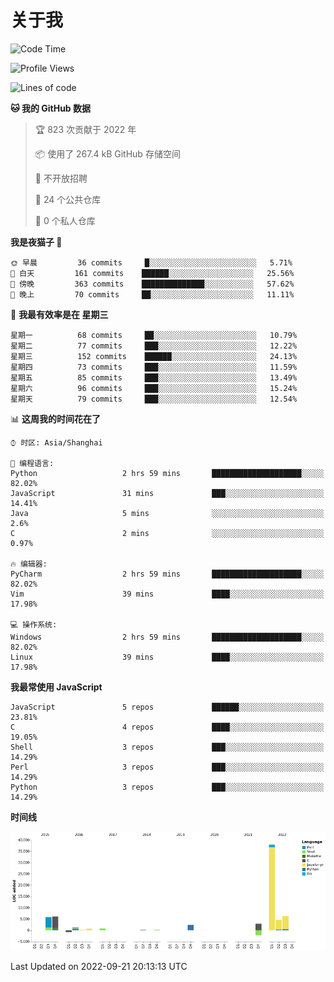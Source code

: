 # 关于我

<!--START_SECTION:waka-->
![Code Time](http://img.shields.io/badge/Code%20Time-643%20hrs%201%20min-blue)

![Profile Views](http://img.shields.io/badge/%E4%B8%AA%E4%BA%BA%E8%B5%84%E6%96%99%E8%A7%82%E7%9C%8B%E6%AC%A1%E6%95%B0-5-blue)

![Lines of code](https://img.shields.io/badge/%E4%BB%8E%E3%80%8CHello%20World%E3%80%8D%E8%B5%B7%E6%88%91%E5%B7%B2%E7%BB%8F%E5%86%99%E4%BA%86-67%20Thousand%20%E8%A1%8C%E4%BB%A3%E7%A0%81-blue)

**🐱 我的 GitHub 数据** 

> 🏆 823 次贡献于 2022 年
 > 
> 📦  使用了 267.4 kB GitHub 存储空间 
 > 
> 🚫 不开放招聘
 > 
> 📜 24 个公共仓库 
 > 
> 🔑 0 个私人仓库  
 > 
**我是夜猫子 🦉** 

```text
🌞 早晨         36 commits     █░░░░░░░░░░░░░░░░░░░░░░░░   5.71% 
🌆 白天         161 commits    ██████░░░░░░░░░░░░░░░░░░░   25.56% 
🌃 傍晚         363 commits    ██████████████░░░░░░░░░░░   57.62% 
🌙 晚上         70 commits     ██░░░░░░░░░░░░░░░░░░░░░░░   11.11%

```
📅 **我最有效率是在 星期三** 

```text
星期一          68 commits     ██░░░░░░░░░░░░░░░░░░░░░░░   10.79% 
星期二          77 commits     ███░░░░░░░░░░░░░░░░░░░░░░   12.22% 
星期三          152 commits    ██████░░░░░░░░░░░░░░░░░░░   24.13% 
星期四          73 commits     ███░░░░░░░░░░░░░░░░░░░░░░   11.59% 
星期五          85 commits     ███░░░░░░░░░░░░░░░░░░░░░░   13.49% 
星期六          96 commits     ███░░░░░░░░░░░░░░░░░░░░░░   15.24% 
星期天          79 commits     ███░░░░░░░░░░░░░░░░░░░░░░   12.54%

```


📊 **这周我的时间花在了** 

```text
⌚︎ 时区: Asia/Shanghai

💬 编程语言: 
Python                   2 hrs 59 mins       ████████████████████░░░░░   82.02% 
JavaScript               31 mins             ███░░░░░░░░░░░░░░░░░░░░░░   14.41% 
Java                     5 mins              ░░░░░░░░░░░░░░░░░░░░░░░░░   2.6% 
C                        2 mins              ░░░░░░░░░░░░░░░░░░░░░░░░░   0.97%

🔥 编辑器: 
PyCharm                  2 hrs 59 mins       ████████████████████░░░░░   82.02% 
Vim                      39 mins             ████░░░░░░░░░░░░░░░░░░░░░   17.98%

💻 操作系统: 
Windows                  2 hrs 59 mins       ████████████████████░░░░░   82.02% 
Linux                    39 mins             ████░░░░░░░░░░░░░░░░░░░░░   17.98%

```

**我最常使用 JavaScript** 

```text
JavaScript               5 repos             ██████░░░░░░░░░░░░░░░░░░░   23.81% 
C                        4 repos             ████░░░░░░░░░░░░░░░░░░░░░   19.05% 
Shell                    3 repos             ███░░░░░░░░░░░░░░░░░░░░░░   14.29% 
Perl                     3 repos             ███░░░░░░░░░░░░░░░░░░░░░░   14.29% 
Python                   3 repos             ███░░░░░░░░░░░░░░░░░░░░░░   14.29%

```


**时间线**

![Chart not found](https://raw.githubusercontent.com/Arondight/Arondight/master/charts/bar_graph.png) 


 Last Updated on 2022-09-21 20:13:13 UTC
<!--END_SECTION:waka-->
